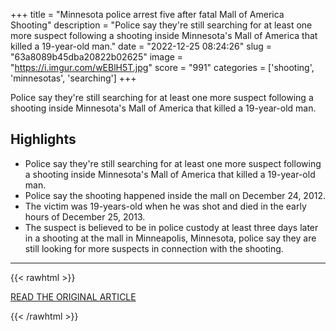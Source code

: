 +++
title = "Minnesota police arrest five after fatal Mall of America Shooting"
description = "Police say they're still searching for at least one more suspect following a shooting inside Minnesota's Mall of America that killed a 19-year-old man."
date = "2022-12-25 08:24:26"
slug = "63a8089b45dba20822b02625"
image = "https://i.imgur.com/wEBlH5T.jpg"
score = "991"
categories = ['shooting', 'minnesotas', 'searching']
+++

Police say they're still searching for at least one more suspect following a shooting inside Minnesota's Mall of America that killed a 19-year-old man.

## Highlights

- Police say they're still searching for at least one more suspect following a shooting inside Minnesota's Mall of America that killed a 19-year-old man.
- Police say the shooting happened inside the mall on December 24, 2012.
- The victim was 19-years-old when he was shot and died in the early hours of December 25, 2013.
- The suspect is believed to be in police custody at least three days later in a shooting at the mall in Minneapolis, Minnesota, police say they are still looking for more suspects in connection with the shooting.

---

{{< rawhtml >}}
  <p class="article-category">
    <a target="_blank" href="https://www.nbcnews.com/video/minnesota-police-arrest-five-after-fatal-mall-of-america-shooting-158756421652">READ THE ORIGINAL ARTICLE</a>
  </p>
{{< /rawhtml >}}
